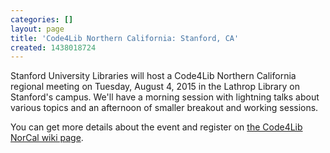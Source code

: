 ```yaml
---
categories: []
layout: page
title: 'Code4Lib Northern California: Stanford, CA'
created: 1438018724
---
```

Stanford University Libraries will host a Code4Lib Northern California regional meeting on Tuesday, August 4, 2015 in the Lathrop Library on Stanford's campus. We'll have a morning session with lightning talks about various topics and an afternoon of smaller breakout and working sessions.

You can get more details about the event and register on [the Code4Lib NorCal wiki page](http://wiki.code4lib.org/Code4Lib_Norcal_2015).
